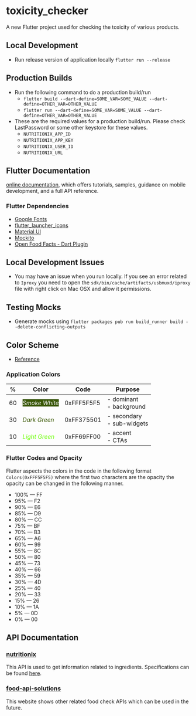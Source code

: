 # toxicity_checker
A new Flutter project used for checking the toxicity of various products.

## Local Development
* Run release version of application locally `flutter run --release`

## Production Builds
* Run the following command to do a production build/run
  * `flutter build --dart-define=SOME_VAR=SOME_VALUE --dart-define=OTHER_VAR=OTHER_VALUE`
  * `flutter run --dart-define=SOME_VAR=SOME_VALUE --dart-define=OTHER_VAR=OTHER_VALUE`
* These are the required values for a production build/run. Please check LastPassword or some other
  keystore for these values.
  * `NUTRITIONIX_APP_ID`
  * `NUTRITIONIX_APP_KEY`
  * `NUTRITIONIX_USER_ID`
  * `NUTRITIONIX_URL`

## Flutter Documentation

[online documentation](https://flutter.dev/docs), which offers tutorials,
samples, guidance on mobile development, and a full API reference.

### Flutter Dependencies
* [Google Fonts](https://pub.dev/packages/google_fonts)
* [flutter_launcher_icons](https://pub.dev/packages/flutter_launcher_icons)
* [Material UI](https://docs.flutter.dev/development/ui/widgets/material)
* [Mockito](https://pub.dev/packages/mockito)
* [Open Food Facts - Dart Plugin](https://github.com/openfoodfacts/openfoodfacts-dart/blob/master/DOCUMENTATION.md)

## Local Development Issues
* You may have an issue when you run locally. If you see an error related to `Iproxy` you need to open the `sdk/bin/cache/artifacts/usbmuxd/iproxy`
file with right click on Mac OSX and allow it permissions.
## Testing Mocks
* Generate mocks using `flutter packages pub run build_runner build --delete-conflicting-outputs`

## Color Scheme
* [Reference](https://uxdesign.cc/how-the-60-30-10-rule-saved-the-day-934e1ee3fdd8)
### Application Colors
| %  	| Color                                                                      	| Code    	| Purpose                      	|
|----	|----------------------------------------------------------------------------	|---------	|------------------------------	|
| 60 	| <span style="color:#F5F5F5;background-color:#375501"> *Smoke White*</span> 	| 0xFFF5F5F5| - dominant<br>- background   	|
| 30 	| <span style="color:#375501">*Dark Green*</span>                            	| 0xFF375501| - secondary<br>- sub-widgets 	|
| 10 	| <span style="color:#69FF00">*Light Green*</span>                           	| 0xFF69FF00| - accent<br>- CTAs           	|

### Flutter Codes and Opacity
Flutter aspects the colors in the code in the following format `Colors(0xFFF5F5F5)` where the first two characters are the opacity
the opacity can be changed in the following manner.

<ul dir="auto">
<li>100% — FF</li>
<li>95% — F2</li>
<li>90% — E6</li>
<li>85% — D9</li>
<li>80% — CC</li>
<li>75% — BF</li>
<li>70% — B3</li>
<li>65% — A6</li>
<li>60% — 99</li>
<li>55% — 8C</li>
<li>50% — 80</li>
<li>45% — 73</li>
<li>40% — 66</li>
<li>35% — 59</li>
<li>30% — 4D</li>
<li>25% — 40</li>
<li>20% — 33</li>
<li>15% — 26</li>
<li>10% — 1A</li>
<li>5% — 0D</li>
<li>0% — 00</li>
</ul>

## API Documentation
### [nutritionix](https://developer.nutritionix.com/)
This API is used to get information related to ingredients. Specifications can be found [here](https://docs.google.com/document/d/1_q-K-ObMTZvO0qUEAxROrN3bwMujwAN25sLHwJzliK0/edit#).

### [food-api-solutions](https://geekflare.com/food-api-solutions/)
This website shows other related food check APIs which can be used in the future.


